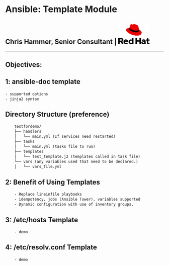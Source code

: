 # Ansible: Template Module
## Chris Hammer, Senior Consultant | <img src="redhat-logo.png" style="width:100px;"/>
---


## Objectives:
##    1: ansible-doc template
    - supported options
    - jinja2 syntax
        
## Directory Structure (preference)
        testfordemo/
        ├── handlers
        │   └── main.yml (If services need restarted)
        ├── tasks
        │   └── main.yml (tasks file to run)
        ├── templates
        │   └── test_template.j2 (templates called in task file)
        └── vars (any variables used that need to be declared.)
        │   └── vars_file.yml


## 2: Benefit of Using Templates
        - Replace lineinfile playbooks
        - idempotency, jobs (Ansible Tower), variables supported
        - Dynamic configuration with use of inventory groups.

## 3: /etc/hosts Template
        - demo

## 4: /etc/resolv.conf Template
        - demo
